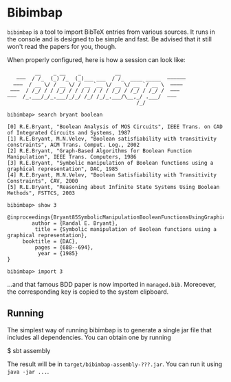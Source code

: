 Bibimbap
========

`bibimbap` is a tool to import BibTeX entries from various sources. It runs in
the console and is designed to be simple and fast. Be advised that it still
won't read the papers for you, though.

When properly configured, here is how a session can look like:


             __    _ __    _           __                     
       ———  / /_  (_) /_  (_)___ ___  / /_  ____ _____  ——————
      ———  / __ \/ / __ \/ / __ `__ \/ __ \/ __ `/ __ \  ———— 
     ———  / /_/ / / /_/ / / / / / / / /_/ / /_/ / /_/ /  ———  
    ———  /_.___/_/_.___/_/_/ /_/ /_/_.___/\__,_/ .___/  ———   
                                              /_/             

    bibimbap> search bryant boolean
    
    [0] R.E.Bryant, "Boolean Analysis of MOS Circuits", IEEE Trans. on CAD of Integrated Circuits and Systems, 1987
    [1] R.E.Bryant, M.N.Velev, "Boolean satisfiability with transitivity constraints", ACM Trans. Comput. Log., 2002
    [2] R.E.Bryant, "Graph-Based Algorithms for Boolean Function Manipulation", IEEE Trans. Computers, 1986
    [3] R.E.Bryant, "Symbolic manipulation of Boolean functions using a graphical representation", DAC, 1985
    [4] R.E.Bryant, M.N.Velev, "Boolean Satisfiability with Transitivity Constraints", CAV, 2000
    [5] R.E.Bryant, "Reasoning about Infinite State Systems Using Boolean Methods", FSTTCS, 2003
    
    bibimbap> show 3
    
    @inproceedings{Bryant85SymbolicManipulationBooleanFunctionsUsingGraphical,
            author = {Randal E. Bryant},
             title = {Symbolic manipulation of Boolean functions using a graphical representation},
         booktitle = {DAC},
             pages = {688--694},
              year = {1985}
    }
    
    bibimbap> import 3

...and that famous BDD paper is now imported in `managed.bib`. Moreoever, the
corresponding key is copied to the system clipboard.

Running
-------

The simplest way of running bibimbap is to generate a single jar file that includes all dependencies. You can obtain one by running

  $ sbt assembly

The result will be in `target/bibimbap-assembly-???.jar`. You can run it using `java -jar ...`.
